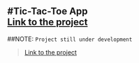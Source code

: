 #Tic-Tac-Toe App\
[Link to the project](https://franktictactoe.netlify.app/)
---
##NOTE: ``Project still under development``
>[Link to the project](https://franktictactoe.netlify.app/)